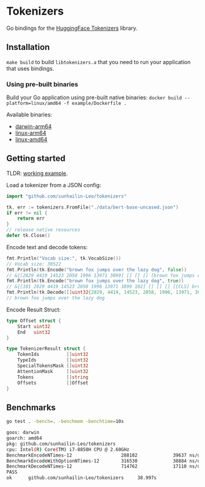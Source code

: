# Tokenizers

Go bindings for the [HuggingFace Tokenizers](https://github.com/huggingface/tokenizers) library.

## Installation

`make build` to build `libtokenizers.a` that you need to run your application that uses bindings.

### Using pre-built binaries

Build your Go application using pre-built native binaries: `docker build --platform=linux/amd64 -f example/Dockerfile .`

Available binaries:
* [darwin-arm64](https://github.com/daulet/tokenizers/releases/latest/download/libtokenizers.darwin-arm64.tar.gz)
* [linux-arm64](https://github.com/daulet/tokenizers/releases/latest/download/libtokenizers.linux-arm64.tar.gz)
* [linux-amd64](https://github.com/daulet/tokenizers/releases/latest/download/libtokenizers.linux-amd64.tar.gz)

## Getting started

TLDR: [working example](example/main.go).

Load a tokenizer from a JSON config:
```go
import "github.com/sunhailin-Leo/tokenizers"

tk, err := tokenizers.FromFile("./data/bert-base-uncased.json")
if err != nil {
    return err
}
// release native resources
defer tk.Close()
```

Encode text and decode tokens:
```go
fmt.Println("Vocab size:", tk.VocabSize())
// Vocab size: 30522
fmt.Println(tk.Encode("brown fox jumps over the lazy dog", false))
// &{[2829 4419 14523 2058 1996 13971 3899] [] [] [] [brown fox jumps over the lazy dog] []}
fmt.Println(tk.Encode("brown fox jumps over the lazy dog", true))
// &{[101 2829 4419 14523 2058 1996 13971 3899 102] [] [] [] [[CLS] brown fox jumps over the lazy dog [SEP]] []}
fmt.Println(tk.Decode([]uint32{2829, 4419, 14523, 2058, 1996, 13971, 3899}, true))
// brown fox jumps over the lazy dog
```

Encode Result Struct:
```go
type Offset struct {
	Start uint32
	End   uint32
}

type TokenizerResult struct {
	TokenIds          []uint32
	TypeIds           []uint32
	SpecialTokensMask []uint32
	AttentionMask     []uint32
	Tokens            []string
	Offsets           []Offset
}
```

## Benchmarks
```bash
go test . -bench=. -benchmem -benchtime=10s

goos: darwin
goarch: amd64
pkg: github.com/sunhailin-Leo/tokenizers
cpu: Intel(R) Core(TM) i7-8850H CPU @ 2.60GHz
BenchmarkEncodeNTimes-12                  288102             39637 ns/op             440 B/op         14 allocs/op
BenchmarkEncodeWithOptionNTimes-12        316530             38884 ns/op             552 B/op         16 allocs/op
BenchmarkDecodeNTimes-12                  714762             17110 ns/op              96 B/op          3 allocs/op
PASS
ok      github.com/sunhailin-Leo/tokenizers     38.997s
```
